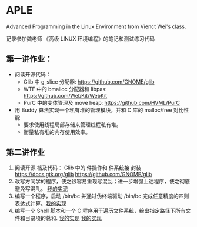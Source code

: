 # APLE
Advanced Programming in the Linux Environment from Vienct Wei's class.

记录参加魏老师 《高级 LINUX 环境编程》的笔记和测试练习代码

## 第一讲作业：
- 阅读开源代码：
    - Glib 中 g_slice 分配器: https://github.com/GNOME/glib
    - WTF 中的 bmalloc 分配器和 libpas: https://github.com/WebKit/WebKit
    - PurC 中的变体管理及 move heap: https://github.com/HVML/PurC
- 用 Buddy 算法实现一个私有堆的管理模块，并和 C 库的 malloc/free 对比性能
    - 要求使用线程局部存储来管理线程私有堆。
    - 衡量私有堆的内存使用效率。


## 第二讲作业
1. 阅读开源 档及代码：
    Glib 中的 件操作和 件系统接 封装
    https://docs.gtk.org/glib
    https://github.com/GNOME/glib
2. 改写方同学的程序，使之很容易重现写混乱；进一步增强上述程序，使之彻底避免写混乱。 [我的实现](https://github.com/edgar1470/APLE/blob/main/src/lecture01_memory_management/multi-process-concurent-write-to-one-same-file.c)
3. 编写一个程序，启动 /bin/bc 并通过伪终端驱动 /bin/bc 完成任意精度的四则表达式计算。[我的实现](https://github.com/edgar1470/APLE/blob/main/src/lecture02_filesystem/fake-bc.c)
4. 编写一个 Shell 脚本和一个 C 程序用于遍历文件系统，给出指定路径下所有文件和目录项的总和. [我的实现](https://github.com/edgar1470/APLE/blob/main/src/lecture02_filesystem/recursive-iterator-directory.sh) [我的实现](https://github.com/edgar1470/APLE/blob/main/src/lecture02_filesystem/recursive-iterator-directory.c)
